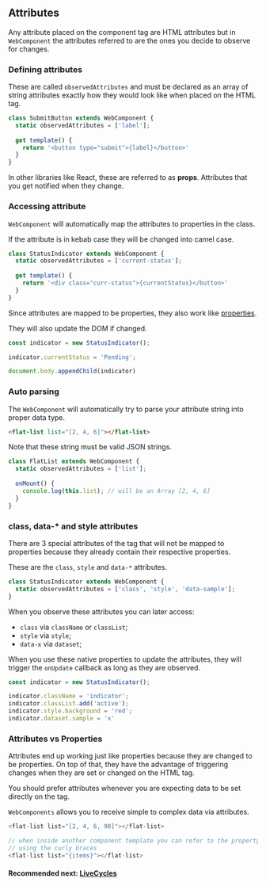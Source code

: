 ## Attributes
Any attribute placed on the component tag are HTML attributes but in `WebComponent` the attributes referred to are the
ones you decide to observe for changes.

### Defining attributes
These are called `observedAttributes` and must be declared as an array of string attributes exactly how they
would look like when placed on the HTML tag.

```js
class SubmitButton extends WebComponent {
  static observedAttributes = ['label'];
  
  get template() {
    return '<button type="submit">{label}</button>'
  }
}
```

In other libraries like React, these are referred to as **props**. Attributes that you get notified when they change.

### Accessing attribute
`WebComponent` will automatically map the attributes to properties in the class.

If the attribute is in kebab case they will be changed into camel case.

```js
class StatusIndicator extends WebComponent {
  static observedAttributes = ['current-status'];
  
  get template() {
    return '<div class="curr-status">{currentStatus}</button>'
  }
}
```

Since attributes are mapped to be properties, they also work like [properties](https://github.com/beforesemicolon/cwco/blob/master/docs/properties.md).

They will also update the DOM if changed.

```js
const indicator = new StatusIndicator();

indicator.currentStatus = 'Pending';

document.body.appendChild(indicator)
```

### Auto parsing
The `WebComponent` will automatically try to parse your attribute string into proper data type.

```html
<flat-list list="[2, 4, 6]"></flat-list>
```

Note that these string must be valid JSON strings.

```js
class FlatList extends WebComponent {
  static observedAttributes = ['list'];
  
  onMount() {
    console.log(this.list); // will be an Array [2, 4, 6]
  }
}
```

### class, data-* and style attributes
There are 3 special attributes of the tag that will not be mapped to properties because they already
contain their respective properties.

These are the `class`, `style` and `data-*` attributes.

```js
class StatusIndicator extends WebComponent {
  static observedAttributes = ['class', 'style', 'data-sample'];
}
```

When you observe these attributes you can later access:
- `class` via `className` or `classList`;
- `style` via `style`;
- `data-x` via `dataset`;

When you use these native properties to update the attributes, they will trigger the `onUpdate` callback
as long as they are observed.

```js
const indicator = new StatusIndicator();

indicator.className = 'indicator';
indicator.classList.add('active');
indicator.style.background = 'red';
indicator.dataset.sample = 'x'
```

### Attributes vs Properties
Attributes end up working just like properties because they are changed to be properties. On top of that,
they have the advantage of triggering changes when they are set or changed on the HTML tag.

You should prefer attributes whenever you are expecting data to be set directly on the tag. 

`WebComponents` allows you to receive simple to complex data via attributes.

```js
<flat-list list="[2, 4, 6, 90]"></flat-list>

// when inside another component template you can refer to the property
// using the curly braces
<flat-list list="{items}"></flat-list>
```

#### Recommended next: [LiveCycles](https://github.com/beforesemicolon/cwco/blob/master/docs/livecycles.md)
